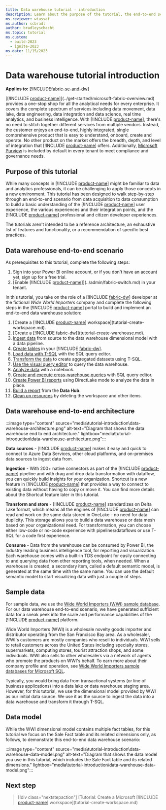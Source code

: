 ```yaml
---
title: Data warehouse tutorial - introduction
description: Learn about the purpose of the tutorial, the end-to-end scenario and architecture, the sample data, and the data model.
ms.reviewer: wiassaf
ms.author: scbradl
author: bradleyschacht
ms.topic: tutorial
ms.custom:
  - build-2023
  - ignite-2023
ms.date: 11/15/2023
---
```


# Data warehouse tutorial introduction

**Applies to:** [!INCLUDE[fabric-se-and-dw](includes/applies-to-version/fabric-se-and-dw.md)]

[[!INCLUDE [product-name](../includes/product-name.md)]](../get-started/microsoft-fabric-overview.md) provides a one-stop shop for all the analytical needs for every enterprise. It covers the complete spectrum of services including data movement, data lake, data engineering, data integration and data science, real time analytics, and business intelligence. With [!INCLUDE [product-name](../includes/product-name.md)], there's no need to stitch together different services from multiple vendors. Instead, the customer enjoys an end-to-end, highly integrated, single comprehensive product that is easy to understand, onboard, create and operate. No other product on the market offers the breadth, depth, and level of integration that [!INCLUDE [product-name](../includes/product-name.md)] offers. Additionally, [Microsoft Purview](../governance/microsoft-purview-fabric.md) is included by default in every tenant to meet compliance and governance needs.

## Purpose of this tutorial

While many concepts in [!INCLUDE [product-name](../includes/product-name.md)] might be familiar to data and analytics professionals, it can be challenging to apply those concepts in a new environment. This tutorial has been designed to walk step-by-step through an end-to-end scenario from data acquisition to data consumption to build a basic understanding of the [!INCLUDE [product-name](../includes/product-name.md)] user experience, the various experiences and their integration points, and the [!INCLUDE [product-name](../includes/product-name.md)] professional and citizen developer experiences.

The tutorials aren't intended to be a reference architecture, an exhaustive list of features and functionality, or a recommendation of specific best practices.

## Data warehouse end-to-end scenario

As prerequisites to this tutorial, complete the following steps:

1. Sign into your Power BI online account, or if you don't have an account yet, sign up for a free trial.
1. [Enable [!INCLUDE [product-name](../includes/product-name.md)]](../admin/fabric-switch.md) in your tenant.

In this tutorial, you take on the role of a [!INCLUDE [fabric-dw](includes/fabric-dw.md)] developer at the fictional *Wide World Importers* company and complete the following steps in the [!INCLUDE [product-name](../includes/product-name.md)] portal to build and implement an end-to-end data warehouse solution:

1. [Create a [!INCLUDE [product-name](../includes/product-name.md)] workspace](tutorial-create-workspace.md).
1. [Create a [!INCLUDE [fabric-dw](includes/fabric-dw.md)]](tutorial-create-warehouse.md).
1. [Ingest data](tutorial-ingest-data.md) from source to the data warehouse dimensional model with a data pipeline.
1. [Create tables](tutorial-create-tables.md) in your [!INCLUDE [fabric-dw](includes/fabric-dw.md)].
1. [Load data with T-SQL](tutorial-load-data.md) with the SQL query editor.
1. [Transform the data](tutorial-transform-data.md) to create aggregated datasets using T-SQL.
1. [Use the visual query editor](tutorial-visual-query.md) to query the data warehouse.
1. [Analyze data](tutorial-analyze-data-notebook.md) with a notebook.
1. [Create and execute cross-warehouse queries](tutorial-sql-cross-warehouse-query-editor.md) with SQL query editor.
1. [Create Power BI reports](tutorial-power-bi-report.md) using DirectLake mode to analyze the data in place.
1. [Build a report](tutorial-build-report-onelake-data-hub.md) from the **Data Hub**.
1. [Clean up resources](tutorial-clean-up.md) by deleting the workspace and other items.

## Data warehouse end-to-end architecture

:::image type="content" source="media\tutorial-introduction\data-warehouse-architecture.png" alt-text="Diagram that shows the data warehouse end to end architecture." lightbox="media\tutorial-introduction\data-warehouse-architecture.png":::

**Data sources** - [!INCLUDE [product-name](../includes/product-name.md)] makes it easy and quick to connect to Azure Data Services, other cloud platforms, and on-premises data sources to ingest data from.

**Ingestion** - With 200+ native connectors as part of the [!INCLUDE [product-name](../includes/product-name.md)] pipeline and with drag and drop data transformation with dataflow, you can quickly build insights for your organization. Shortcut is a new feature in [!INCLUDE [product-name](../includes/product-name.md)] that provides a way to connect to existing data without having to copy or move it. You can find more details about the Shortcut feature later in this tutorial.

**Transform and store** - [!INCLUDE [product-name](../includes/product-name.md)] standardizes on Delta Lake format, which means all the engines of [!INCLUDE [product-name](../includes/product-name.md)] can read and work on the same data stored in OneLake - no need for data duplicity. This storage allows you to build a data warehouse or data mesh based on your organizational need. For transformation, you can choose either low-code or no-code experience with pipelines/dataflows or use T-SQL for a code first experience.

**Consume** - Data from the warehouse can be consumed by Power BI, the industry leading business intelligence tool, for reporting and visualization. Each warehouse comes with a built-in TDS endpoint for easily connecting to and querying data from other reporting tools, when needed. When a warehouse is created, a secondary item, called a default semantic model, is generated at the same time with the same name. You can use the default semantic model to start visualizing data with just a couple of steps.

## Sample data

For sample data, we use the [Wide World Importers (WWI) sample database](/sql/samples/wide-world-importers-what-is?view=sql-server-ver16&preserve-view=true). For our data warehouse end-to-end scenario, we have generated sufficient data for a sneak peek into the scale and performance capabilities of the [!INCLUDE [product-name](../includes/product-name.md)] platform.

Wide World Importers (WWI) is a wholesale novelty goods importer and distributor operating from the San Francisco Bay area. As a wholesaler, WWI's customers are mostly companies who resell to individuals. WWI sells to retail customers across the United States including specialty stores, supermarkets, computing stores, tourist attraction shops, and some individuals. WWI also sells to other wholesalers via a network of agents who promote the products on WWI's behalf. To earn more about their company profile and operation, see [Wide World Importers sample databases for Microsoft SQL](/sql/samples/wide-world-importers-what-is?view=sql-server-ver16&preserve-view=true).

Typically, you would bring data from transactional systems (or line of business applications) into a data lake or data warehouse staging area. However, for this tutorial, we use the dimensional model provided by WWI as our initial data source. We use it as the source to ingest the data into a data warehouse and transform it through T-SQL.

## Data model

While the WWI dimensional model contains multiple fact tables, for this tutorial we focus on the Sale Fact table and its related dimensions only, as follows, to demonstrate this end-to-end data warehouse scenario:

:::image type="content" source="media\tutorial-introduction\data-warehouse-data-model.png" alt-text="Diagram that shows the data model you use in this tutorial, which includes the Sale Fact table and its related dimensions." lightbox="media\tutorial-introduction\data-warehouse-data-model.png":::

## Next step

> [!div class="nextstepaction"]
> [Tutorial: Create a Microsoft [!INCLUDE [product-name](../includes/product-name.md)] workspace](tutorial-create-workspace.md)
